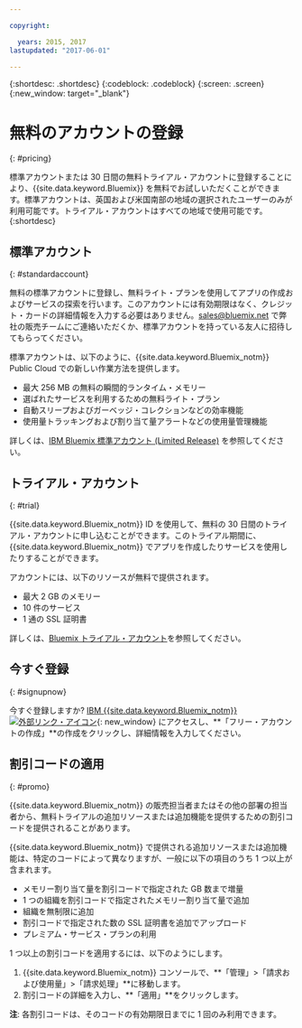 ```yaml
---

copyright:

  years: 2015, 2017
lastupdated: "2017-06-01"

---
```


{:shortdesc: .shortdesc}
{:codeblock: .codeblock}
{:screen: .screen}
{:new_window: target="_blank"}

# 無料のアカウントの登録
{: #pricing}

標準アカウントまたは 30 日間の無料トライアル・アカウントに登録することにより、{{site.data.keyword.Bluemix}} を無料でお試しいただくことができます。標準アカウントは、英国および米国南部の地域の選択されたユーザーのみが利用可能です。トライアル・アカウントはすべての地域で使用可能です。{:shortdesc}

## 標準アカウント
{: #standardaccount}

無料の標準アカウントに登録し、無料ライト・プランを使用してアプリの作成およびサービスの探索を行います。このアカウントには有効期限はなく、クレジット・カードの詳細情報を入力する必要はありません。sales@bluemix.net で弊社の販売チームにご連絡いただくか、標準アカウントを持っている友人に招待してもらってください。 

標準アカウントは、以下のように、{{site.data.keyword.Bluemix_notm}} Public Cloud での新しい作業方法を提供します。
  * 最大 256 MB の無料の瞬間的ランタイム・メモリー
  * 選ばれたサービスを利用するための無料ライト・プラン
  * 自動スリープおよびガーベッジ・コレクションなどの効率機能
  * 使用量トラッキングおよび割り当て量アラートなどの使用量管理機能

詳しくは、[IBM Bluemix 標準アカウント (Limited Release)](/docs/pricing/standard_account.html#betaintro) を参照してください。

## トライアル・アカウント
{: #trial}

{{site.data.keyword.Bluemix_notm}} ID を使用して、無料の 30 日間のトライアル・アカウントに申し込むことができます。このトライアル期間に、{{site.data.keyword.Bluemix_notm}} でアプリを作成したりサービスを使用したりすることができます。

アカウントには、以下のリソースが無料で提供されます。
  * 最大 2 GB のメモリー
  * 10 件のサービス
  * 1 通の SSL 証明書

詳しくは、[Bluemix トライアル・アカウント](/docs/pricing/index.html#bmtrial)を参照してください。

## 今すぐ登録
{: #signupnow}

今すぐ登録しますか? [IBM {{site.data.keyword.Bluemix_notm}} ![外部リンク・アイコン](../icons/launch-glyph.svg)](https://console.ng.bluemix.net/){: new_window} にアクセスし、**「フリー・アカウントの作成」**の作成をクリックし、詳細情報を入力してください。  

## 割引コードの適用
{: #promo}

{{site.data.keyword.Bluemix_notm}} の販売担当者またはその他の部署の担当者から、無料トライアルの追加リソースまたは追加機能を提供するための割引コードを提供されることがあります。 

{{site.data.keyword.Bluemix_notm}} で提供される追加リソースまたは追加機能は、特定のコードによって異なりますが、一般に以下の項目のうち 1 つ以上が含まれます。

  * メモリー割り当て量を割引コードで指定された GB 数まで増量
  * 1 つの組織を割引コードで指定されたメモリー割り当て量で追加
  * 組織を無制限に追加
  * 割引コードで指定された数の SSL 証明書を追加でアップロード
  * プレミアム・サービス・プランの利用

1 つ以上の割引コードを適用するには、以下のようにします。
1. {{site.data.keyword.Bluemix_notm}} コンソールで、**「管理」>「請求および使用量」>「請求処理」**に移動します。 
2. 割引コードの詳細を入力し、**「適用」**をクリックします。

**注**: 各割引コードは、そのコードの有効期限日までに 1 回のみ利用できます。



